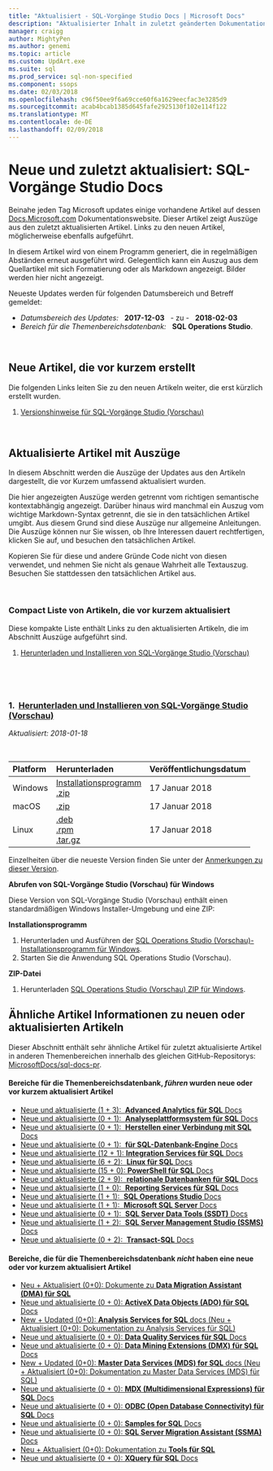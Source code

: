 ```yaml
---
title: "Aktualisiert - SQL-Vorgänge Studio Docs | Microsoft Docs"
description: "Aktualisierter Inhalt in zuletzt geänderten Dokumentation für SQL-Vorgänge Studio Codeausschnitte anzeigen"
manager: craigg
author: MightyPen
ms.author: genemi
ms.topic: article
ms.custom: UpdArt.exe
ms.suite: sql
ms.prod_service: sql-non-specified
ms.component: ssops
ms.date: 02/03/2018
ms.openlocfilehash: c96f50ee9f6a69cce60f6a1629eecfac3e3285d9
ms.sourcegitcommit: acab4bcab1385d645fafe2925130f102e114f122
ms.translationtype: MT
ms.contentlocale: de-DE
ms.lasthandoff: 02/09/2018
---
```

# <a name="new-and-recently-updated-sql-operations-studio-docs"></a>Neue und zuletzt aktualisiert: SQL-Vorgänge Studio Docs



Beinahe jeden Tag Microsoft updates einige vorhandene Artikel auf dessen [Docs.Microsoft.com](http://docs.microsoft.com/) Dokumentationswebsite. Dieser Artikel zeigt Auszüge aus den zuletzt aktualisierten Artikel. Links zu den neuen Artikel, möglicherweise ebenfalls aufgeführt.

In diesem Artikel wird von einem Programm generiert, die in regelmäßigen Abständen erneut ausgeführt wird. Gelegentlich kann ein Auszug aus dem Quellartikel mit sich Formatierung oder als Markdown angezeigt. Bilder werden hier nicht angezeigt.

Neueste Updates werden für folgenden Datumsbereich und Betreff gemeldet:



- *Datumsbereich des Updates:* &nbsp; **2017-12-03** &nbsp; - zu - &nbsp; **2018-02-03**
- *Bereich für die Themenbereichsdatenbank:* &nbsp; **SQL Operations Studio**.




&nbsp;

## <a name="new-articles-created-recently"></a>Neue Artikel, die vor kurzem erstellt

Die folgenden Links leiten Sie zu den neuen Artikeln weiter, die erst kürzlich erstellt wurden.


1. [Versionshinweise für SQL-Vorgänge Studio (Vorschau)](release-notes.md)



&nbsp;

## <a name="updated-articles-with-excerpts"></a>Aktualisierte Artikel mit Auszüge

In diesem Abschnitt werden die Auszüge der Updates aus den Artikeln dargestellt, die vor Kurzem umfassend aktualisiert wurden.

Die hier angezeigten Auszüge werden getrennt vom richtigen semantische kontextabhängig angezeigt. Darüber hinaus wird manchmal ein Auszug vom wichtige Markdown-Syntax getrennt, die sie in den tatsächlichen Artikel umgibt. Aus diesem Grund sind diese Auszüge nur allgemeine Anleitungen. Die Auszüge können nur Sie wissen, ob Ihre Interessen dauert rechtfertigen, klicken Sie auf, und besuchen den tatsächlichen Artikel.

Kopieren Sie für diese und andere Gründe Code nicht von diesen verwendet, und nehmen Sie nicht als genaue Wahrheit alle Textauszug. Besuchen Sie stattdessen den tatsächlichen Artikel aus.





&nbsp;

<a name="compactupdatedlist"/>

### <a name="compact-list-of-articles-updated-recently"></a>Compact Liste von Artikeln, die vor kurzem aktualisiert

Diese kompakte Liste enthält Links zu den aktualisierten Artikeln, die im Abschnitt Auszüge aufgeführt sind.

1. [Herunterladen und Installieren von SQL-Vorgänge Studio (Vorschau)](#TitleNum_1)




&nbsp;

&nbsp;

<a name="TitleNum_1"/>

### <a name="1-nbsp-download-and-install-sql-operations-studio-previewdownloadmd"></a>1. &nbsp;[Herunterladen und Installieren von SQL-Vorgänge Studio (Vorschau)](download.md)

*Aktualisiert: 2018-01-18* &nbsp; &nbsp; &nbsp; &nbsp;&nbsp; 

<!-- Source markdown line 24.  ms.author= "sstein".  -->

&nbsp;


<!-- git diff --ignore-all-space --unified=0 092e48dd5607eecc0e322b5051b4adf0c5aeeb30 6b4f80ad54c599e4354303a736f62e9715f99a32  (PR=4662  ,  Filename=download.md  ,  Dirpath=docs\sql-operations-studio\  ,  MergeCommitSha40=6c54e67818ec7b0a2e3c1f6e8aca0fdf65e6625f) -->



|Platform|Herunterladen|Veröffentlichungsdatum|
|:---|:---|:---|
|Windows|[Installationsprogramm](https://go.microsoft.com/fwlink/?linkid=866480)<br>[.zip](https://go.microsoft.com/fwlink/?linkid=866479)|17 Januar 2018 |
|macOS|[.zip](https://go.microsoft.com/fwlink/?linkid=866481)|17 Januar 2018 |
|Linux|[.deb](https://go.microsoft.com/fwlink/?linkid=866484)<br>[.rpm](https://go.microsoft.com/fwlink/?linkid=866483)<br>[.tar.gz](https://go.microsoft.com/fwlink/?linkid=866482)|17 Januar 2018|

Einzelheiten über die neueste Version finden Sie unter der [Anmerkungen zu dieser Version](release-notes.md).

**Abrufen von SQL-Vorgänge Studio (Vorschau) für Windows**


Diese Version von SQL-Vorgänge Studio (Vorschau) enthält einen standardmäßigen Windows Installer-Umgebung und eine ZIP:

**Installationsprogramm**

1. Herunterladen und Ausführen der [SQL Operations Studio (Vorschau)-Installationsprogramm für Windows](https://go.microsoft.com/fwlink/?linkid=866480).
1. Starten Sie die Anwendung SQL Operations Studio (Vorschau).


**ZIP-Datei**

1. Herunterladen [SQL Operations Studio (Vorschau) ZIP für Windows](https://go.microsoft.com/fwlink/?linkid=866479).







## <a name="similar-articles-about-new-or-updated-articles"></a>Ähnliche Artikel Informationen zu neuen oder aktualisierten Artikeln

Dieser Abschnitt enthält sehr ähnliche Artikel für zuletzt aktualisierte Artikel in anderen Themenbereichen innerhalb des gleichen GitHub-Repositorys: [MicrosoftDocs/sql-docs-pr](https://github.com/MicrosoftDocs/sql-docs/).


#### <a name="subject-areas-that-do-have-new-or-recently-updated-articles"></a>Bereiche für die Themenbereichsdatenbank, *führen* wurden neue oder vor kurzem aktualisiert Artikel


- [Neue und aktualisierte (1 + 3):&nbsp; **Advanced Analytics für SQL** Docs](../advanced-analytics/new-updated-advanced-analytics.md)
- [Neue und aktualisierte (0 + 1):&nbsp; **Analyseplattformsystem für SQL** Docs](../analytics-platform-system/new-updated-analytics-platform-system.md)
- [Neue und aktualisierte (0 + 1):&nbsp; **Herstellen einer Verbindung mit SQL** Docs](../connect/new-updated-connect.md)
- [Neue und aktualisierte (0 + 1):&nbsp; **für SQL-Datenbank-Engine** Docs](../database-engine/new-updated-database-engine.md)
- [Neue und aktualisierte (12 + 1): **Integration Services für SQL** Docs](../integration-services/new-updated-integration-services.md)
- [Neue und aktualisierte (6 + 2):&nbsp; **Linux für SQL** Docs](../linux/new-updated-linux.md)
- [Neue und aktualisierte (15 + 0): **PowerShell für SQL** Docs](../powershell/new-updated-powershell.md)
- [Neue und aktualisierte (2 + 9):&nbsp; **relationale Datenbanken für SQL** Docs](../relational-databases/new-updated-relational-databases.md)
- [Neue und aktualisierte (1 + 0):&nbsp; **Reporting Services für SQL** Docs](../reporting-services/new-updated-reporting-services.md)
- [Neue und aktualisierte (1 + 1):&nbsp; **SQL Operations Studio** Docs](../sql-operations-studio/new-updated-sql-operations-studio.md)
- [Neue und aktualisierte (1 + 1):&nbsp; **Microsoft SQL Server** Docs](../sql-server/new-updated-sql-server.md)
- [Neue und aktualisierte (0 + 1):&nbsp; **SQL Server Data Tools (SSDT)** Docs](../ssdt/new-updated-ssdt.md)
- [Neue und aktualisierte (1 + 2):&nbsp; **SQL Server Management Studio (SSMS)** Docs](../ssms/new-updated-ssms.md)
- [Neue und aktualisierte (0 + 2):&nbsp; **Transact-SQL** Docs](../t-sql/new-updated-t-sql.md)



#### <a name="subject-areas-that-do-not-have-any-new-or-recently-updated-articles"></a>Bereiche, die für die Themenbereichsdatenbank *nicht* haben eine neue oder vor kurzem aktualisiert Artikel


- [Neu + Aktualisiert (0+0): Dokumente zu **Data Migration Assistant (DMA) für SQL**](../dma/new-updated-dma.md)
- [Neue und aktualisierte (0 + 0): **ActiveX Data Objects (ADO) für SQL** Docs](../ado/new-updated-ado.md)
- [New + Updated (0+0): **Analysis Services for SQL** docs (Neu + Aktualisiert (0+0): Dokumentation zu Analysis Services für SQL)](../analysis-services/new-updated-analysis-services.md)
- [Neue und aktualisierte (0 + 0): **Data Quality Services für SQL** Docs](../data-quality-services/new-updated-data-quality-services.md)
- [Neue und aktualisierte (0 + 0): **Data Mining Extensions (DMX) für SQL** Docs](../dmx/new-updated-dmx.md)
- [New + Updated (0+0): **Master Data Services (MDS) for SQL** docs (Neu + Aktualisiert (0+0): Dokumentation zu Master Data Services (MDS) für SQL)](../master-data-services/new-updated-master-data-services.md)
- [Neue und aktualisierte (0 + 0): **MDX (Multidimensional Expressions) für SQL** Docs](../mdx/new-updated-mdx.md)
- [Neue und aktualisierte (0 + 0): **ODBC (Open Database Connectivity) für SQL** Docs](../odbc/new-updated-odbc.md)
- [Neue und aktualisierte (0 + 0): **Samples for SQL** Docs](../sample/new-updated-sample.md)
- [Neue und aktualisierte (0 + 0): **SQL Server Migration Assistant (SSMA)** Docs](../ssma/new-updated-ssma.md)
- [Neu + Aktualisiert (0+0): Dokumentation zu **Tools für SQL**](../tools/new-updated-tools.md)
- [Neue und aktualisierte (0 + 0): **XQuery für SQL** Docs](../xquery/new-updated-xquery.md)


